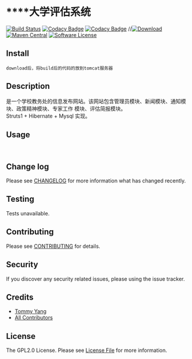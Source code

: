 # ****大学评估系统

[![Build Status](https://travis-ci.org/joyang1/DlpuSystemOfPingGu.svg?branch=master)](https://travis-ci.org/joyang1/DlpuSystemOfPingGu)
[![Codacy Badge](https://api.codacy.com/project/badge/Grade/164fd518c314417e896b3de494ab75df)](https://www.codacy.com/app/joyang1/DlpuSystemOfPingGu?utm_source=github.com&amp;utm_medium=referral&amp;utm_content=joyang1/DlpuSystemOfPingGu&amp;utm_campaign=Badge_Grade)
[![Codacy Badge](https://api.codacy.com/project/badge/Coverage/164fd518c314417e896b3de494ab75df)](https://www.codacy.com/app/joyang1/DlpuSystemOfPingGu?utm_source=github.com&utm_medium=referral&utm_content=joyang1/DlpuSystemOfPingGu&utm_campaign=Badge_Coverage)
//[![Download](https://api.bintray.com/packages/bintray/jcenter/com.joyang1%3Ajoyang1-gson/images/download.svg)](https://bintray.com/bintray/jcenter/com.joyang1%3Ajoyang1-gson/_latestVersion)
[![Maven Central](https://img.shields.io/maven-central/v/com.joyang1/joyang1-gson.svg)]()
[![Software License][ico-license]](LICENSE.md)

## Install

```
download后，将build后的代码的放到tomcat服务器
```

## Description

是一个学校教务处的信息发布网站。该网站包含管理员模块、新闻模块、通知模块、政策精神模块、专家工作
模块、评估简报模块。<br/>
 Struts1 + Hibernate + Mysql 实现。

## Usage

``` java
    

```

## Change log

Please see [CHANGELOG](CHANGELOG.md) for more information what has changed recently.

## Testing

Tests unavailable.

## Contributing

Please see [CONTRIBUTING](CONTRIBUT.md) for details.

## Security

If you discover any security related issues, please using the issue tracker.

## Credits

- [Tommy Yang](https://github.com/joyang1)
- [All Contributors](https://github.com/joyang1/DlpuSystemOfPingGu/contributors)

## License

The GPL2.0 License. Please see [License File](LICENSE.md) for more information.

[ico-version]: https://img.shields.io/packagist/v/joyang1/DlpuSystemOfPingGu.svg?style=flat-square
[ico-license]: https://img.shields.io/badge/license-MIT-brightgreen.svg?style=flat-square
[ico-downloads]: https://img.shields.io/packagist/dt/joyang1/DlpuSystemOfPingGu.svg?style=flat-square

[link-packagist]: https://travis-ci.org/joyang1/DlpuSystemOfPingGu
[link-travis]: https://travis-ci.org/joyang1/DlpuSystemOfPingGu
[link-scrutinizer]: https://scrutinizer-ci.com/g/joyang1/DlpuSystemOfPingGu/code-structure
[link-code-quality]: https://scrutinizer-ci.com/g/joyang1/DlpuSystemOfPingGu
[link-downloads]: https://packagist.org/packages/joyang1/DlpuSystemOfPingGu
[link-author]: https://github.com/joyang1
[link-contributors]: ../../contributors

